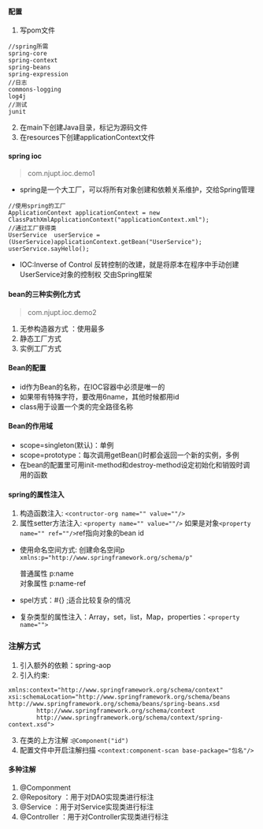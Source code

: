 #### 配置
1. 写pom文件
```
//spring所需
spring-core
spring-context
spring-beans
spring-expression
//日志
commons-logging
log4j
//测试
junit
```
2. 在main下创建Java目录，标记为源码文件
3. 在resources下创建applicationContext文件

#### spring ioc
>  com.njupt.ioc.demo1
- spring是一个大工厂，可以将所有对象创建和依赖关系维护，交给Spring管理 
```
//使用spring的工厂
ApplicationContext applicationContext = new ClassPathXmlApplicationContext("applicationContext.xml");
//通过工厂获得类
UserService  userService =(UserService)applicationContext.getBean("UserService");
userService.sayHello(); 
```
- IOC:Inverse of Control
  反转控制的改建，就是将原本在程序中手动创建UserService对象的控制权 
  交由Spring框架
  
#### bean的三种实例化方式
>  com.njupt.ioc.demo2
1. 无参构造器方式 ：使用最多 
2. 静态工厂方式
3. 实例工厂方式

#### Bean的配置
- id作为Bean的名称，在IOC容器中必须是唯一的
- 如果带有特殊字符，要改用6name，其他时候都用id
- class用于设置一个类的完全路径名称

#### Bean的作用域
- scope=singleton(默认)：单例 
- scope=prototype：每次调用getBean()时都会返回一个新的实例，多例
- 在bean的配置里可用init-method和destroy-method设定初始化和销毁时调用的函数
 
#### spring的属性注入
1. 构造函数注入: ```<contructor-org name="" value=""/>```
2. 属性setter方法注入: ```<property name="" value=""/>```
   如果是对象```<property name="" ref=""/>```ref指向对象的bean id
   
- 使用命名空间方式: 创建命名空间p  
  ```xmlns:p="http://www.springframework.org/schema/p"```
  
  普通属性 p:name    
  对象属性 p:name-ref 
-  spel方式：#{} ;适合比较复杂的情况 

- 复杂类型的属性注入：Array，set，list，Map，properties：```<property
  name="">```
  
### 注解方式
1. 引入额外的依赖：spring-aop
2. 引入约束:
```
xmlns:context="http://www.springframework.org/schema/context"
xsi:schemaLocation="http://www.springframework.org/schema/beans http://www.springframework.org/schema/beans/spring-beans.xsd
        http://www.springframework.org/schema/context 
        http://www.springframework.org/schema/context/spring-context.xsd">
```
3. 在类的上方注解 :```@Component("id")```
4. 配置文件中开启注解扫描 ```<context:component-scan base-package="包名"/>```

#### 多种注解
1. @Componment
2. @Repository ：用于对DAO实现类进行标注
3. @Service ：用于对Service实现类进行标注
4. @Controller ：用于对Controller实现类进行标注

